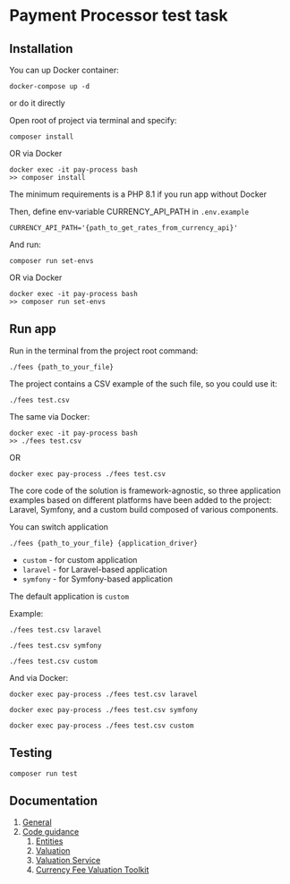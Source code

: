 # Payment Processor test task

## Installation

You can up Docker container:
```shell
docker-compose up -d
```
or do it directly

Open root of project via terminal and specify:
```shell
composer install
```
OR via Docker
```shell
docker exec -it pay-process bash
>> composer install
```

The minimum requirements is a PHP 8.1 if you run app without Docker

Then, define env-variable CURRENCY_API_PATH in `.env.example`
```
CURRENCY_API_PATH='{path_to_get_rates_from_currency_api}'
```
And run:
```shell
composer run set-envs
```
OR via Docker
```shell
docker exec -it pay-process bash
>> composer run set-envs
```

## Run app

Run in the terminal from the project root command:
```shell
./fees {path_to_your_file}
```
The project contains a CSV example of the such file, so you could use it:
```shell
./fees test.csv
```

The same via Docker:
```shell
docker exec -it pay-process bash
>> ./fees test.csv
```
OR
```shell
docker exec pay-process ./fees test.csv
```


The core code of the solution is framework-agnostic, so three application examples based on different platforms have been added to the project: Laravel, Symfony, and a custom build composed of various components.

You can switch application
```shell
./fees {path_to_your_file} {application_driver}
``` 
 - `custom` - for custom application
 - `laravel` - for Laravel-based application
 - `symfony` - for Symfony-based application

The default application is `custom`

Example:
```shell
./fees test.csv laravel
```
```shell
./fees test.csv symfony
```
```shell
./fees test.csv custom
```
And via Docker:
```shell
docker exec pay-process ./fees test.csv laravel
```
```shell
docker exec pay-process ./fees test.csv symfony
```
```shell
docker exec pay-process ./fees test.csv custom
```

## Testing

```shell
composer run test
```

## Documentation
 1. [General](docs/general_info.md)
 2. [Code guidance](docs/code)
    1. [Entities](docs/code/entites.md)
    2. [Valuation](docs/code/valuation.md)
    3. [Valuation Service](docs/code/valuation_service.md)
    4. [Currency Fee Valuation Toolkit](docs/code/commissions_fee_valuation.md)
